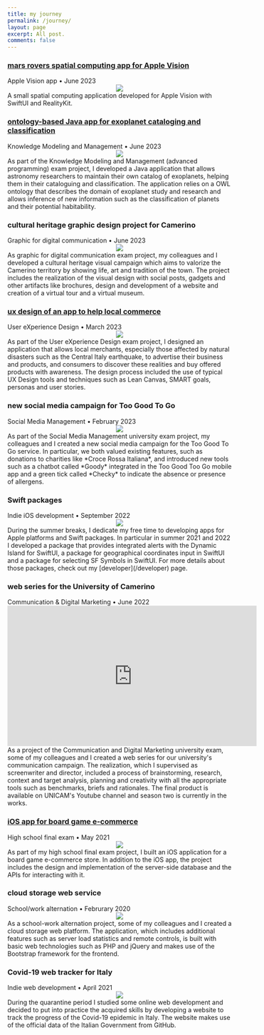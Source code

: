 ```yaml
---
title: my journey
permalink: /journey/
layout: page
excerpt: All post.
comments: false
---
```


### [mars rovers spatial computing app for Apple Vision](https://github.com/alessiorubicini/MarsRoversAppleVision)
<div class="post-meta">
	Apple Vision app • June 2023
</div>
<center>
	<img class="journey-img" src="/assets/img/projects/marsrovervision.png" >
</center>
A small spatial computing application developed for Apple Vision with SwiftUI and RealityKit.


### [ontology-based Java app for exoplanet cataloging and classification](https://github.com/alessiorubicini/ExoplanetCataloguer)
<div class="post-meta">
	Knowledge Modeling and Management • June 2023
</div>
<center>
	<img class="journey-img" src="/assets/img/projects/exoplanet-cataloguer.png" >
</center>
As part of the Knowledge Modeling and Management (advanced programming) exam project, I developed a Java application that allows astronomy researchers to maintain their own catalog of exoplanets, helping them in their cataloguing and classification. The application relies on a OWL ontology that describes the domain of exoplanet study and research and allows inference of new information such as the classification of planets and their potential habitability.

### cultural heritage graphic design project for Camerino
<div class="post-meta">
	Graphic for digital communication • June 2023
</div>
<center>
	<img class="journey-img" src="/assets/img/projects/backtocamerino.png" >
</center>
As graphic for digital communication exam project, my colleagues and I developed a cultural heritage visual campaign which aims to valorize the Camerino territory by showing life, art and tradition of the town. The project includes the realization of the visual design with social posts, gadgets and other artifacts like brochures, design and development of a website and creation of a virtual tour and a virtual museum.


### [ux design of an app to help local commerce](https://drive.google.com/file/d/1kf2Jsxkzu-E2cXPoRBz00-9vyakDpXzN/view?usp=sharing)
<div class="post-meta">
	User eXperience Design • March 2023
</div>
<center>
	<img class="journey-img" src="/assets/img/projects/uxdesign-project.png" >
</center>
As part of the User eXperience Design exam project, I designed an application that allows local merchants, especially those affected by natural disasters such as the Central Italy earthquake, to advertise their business and products, and consumers to discover these realities and buy offered products with awareness. The design process included the use of typical UX Design tools and techniques such as Lean Canvas, SMART goals, personas and user stories.

### new social media campaign for Too Good To Go
<div class="post-meta">
	Social Media Management • February 2023
</div>
<center>
	<img class="journey-img" src="/assets/img/projects/toogoodtogo.png" >
</center>
As part of the Social Media Management university exam project, my colleagues and I created a new social media campaign for the Too Good To Go service. In particular, we both valued existing features, such as donations to charities like *Croce Rossa Italiana*, and introduced new tools such as a chatbot called *Goody* integrated in the Too Good Too Go mobile app and a green tick called *Checky* to indicate the absence or presence of allergens.


### Swift packages
<div class="post-meta">
	Indie iOS development • September 2022
</div>
<center>
	<img class="journey-img" src="/assets/img/projects/IslandAlertsForSwiftUI.png" >
</center>
During the summer breaks, I dedicate my free time to developing apps for Apple platforms and Swift packages. In particular in summer 2021 and 2022 I developed a package that provides integrated alerts with the Dynamic Island for SwiftUI, a package for geographical coordinates input in SwiftUI and a package for selecting SF Symbols in SwiftUI. For more details about those packages, check out my [developer](/developer) page.

### web series for the University of Camerino
<div class="post-meta">
	Communication & Digital Marketing • June 2022
</div>
<center>
	<iframe class="journey-img" width="560" height="315" src="https://www.youtube.com/embed/myKA8V3yd8s" title="YouTube video player" frameborder="0" allow="accelerometer; autoplay; clipboard-write; encrypted-media; gyroscope; picture-in-picture; web-share" allowfullscreen></iframe>
</center>
As a project of the Communication and Digital Marketing university exam, some of my colleagues and I created a web series for our university's communication campaign. The realization, which I supervised as screenwriter and director, included a process of brainstorming, research, context and target analysis, planning and creativity with all the appropriate tools such as benchmarks, briefs and rationales. The final product is available on UNICAM's Youtube channel and season two is currently in the works.

### [iOS app for board game e-commerce](https://github.com/alessiorubicini/GameZen-iOS)
<div class="post-meta">
	High school final exam • May 2021
</div>
<center>
	<img class="journey-img" src="/assets/img/projects/GameZen.png" >
</center>
As part of my high school final exam project, I built an iOS application for a board game e-commerce store. In addition to the iOS app, the project includes the design and implementation of the server-side database and the APIs for interacting with it.

### cloud storage web service
<div class="post-meta">
	School/work alternation • Februrary 2020
</div>
<center>
	<img class="journey-img" src="/assets/img/projects/antonserver.png" >
</center>
As a school-work alternation project, some of my colleagues and I created a cloud storage web platform. The application, which includes additional features such as server load statistics and remote controls, is built with basic web technologies such as PHP and jQuery and makes use of the Bootstrap framework for the frontend.

### Covid-19 web tracker for Italy
<div class="post-meta">
	Indie web development • April 2021
</div>
<center>
	<img class="journey-img" src="/assets/img/projects/COVID-IT-website.png" >
</center>
During the quarantine period I studied some online web development and decided to put into practice the acquired skills by developing a website to track the progress of the Covid-19 epidemic in Italy. The website makes use of the official data of the Italian Government from GitHub.